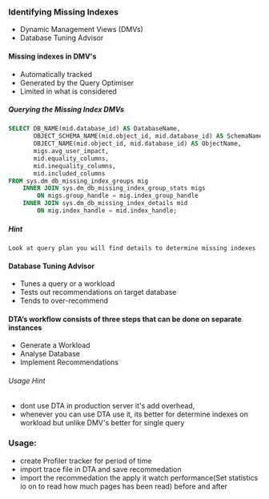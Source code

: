 ### Identifying Missing Indexes
*   Dynamic Management Views (DMVs)   
*   Database Tuning Advisor

#### Missing indexes in DMV's
*   Automatically tracked
*   Generated by the Query Optimiser
*   Limited in what is considered

##### Querying the Missing Index DMVs
``` Sql
SELECT DB_NAME(mid.database_id) AS DatabaseName,
       OBJECT_SCHEMA_NAME(mid.object_id, mid.database_id) AS SchemaName,
       OBJECT_NAME(mid.object_id, mid.database_id) AS ObjectName,
       migs.avg_user_impact,
       mid.equality_columns,
       mid.inequality_columns,
       mid.included_columns
FROM sys.dm_db_missing_index_groups mig
    INNER JOIN sys.dm_db_missing_index_group_stats migs
        ON migs.group_handle = mig.index_group_handle
    INNER JOIN sys.dm_db_missing_index_details mid
        ON mig.index_handle = mid.index_handle;
```
##### Hint
>
    Look at query plan you will find details to determine missing indexes
>
#### Database Tuning Advisor
*   Tunes a query or a workload
*   Tests out recommendations on target database
*   Tends to over-recommend

#### DTA’s workflow consists of three steps that can be done on separate instances
*   Generate a Workload
*   Analyse Database
*   Implement Recommendations 

###### Usage Hint
>
*   dont use DTA in production server it's add overhead,
*   whenever you can use DTA use it, its better for determine indexes on workload but unlike DMV's better for single query
>

### Usage:
* create Profiler tracker for period of time
* import trace file in DTA and save recommedation
* import the recommedation the apply it watch performance(Set statistics io on to read how much pages has  been read) before and after 


